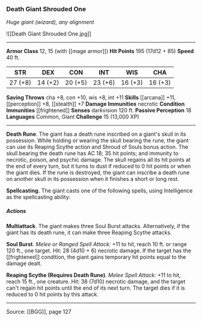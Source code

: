 ### Death Giant Shrouded One
_Huge giant (wizard), any alignment_

![[Death Giant Shrouded One.jpg]]




---

**Armor Class** 12, 15 (with [[mage armor]])
**Hit Points** 195 (17d12 + 85)
**Speed** 40 ft.

| STR     | DEX     | CON     | INT     | WIS     | CHA     |
|---------|---------|---------|---------|---------|---------|
| 27 (+8) | 14 (+2) | 20 (+5) | 23 (+6) | 16 (+3) | 16 (+3) |

**Saving Throws** cha +8, con +10, wis +8, int +11
**Skills** [[arcana]] +11, [[perception]] +8, [[stealth]] +7
**Damage Immunities** necrotic
**Condition Immunities** [[frightened]]
**Senses** darkvision 120 ft.
**Passive Perception** 18
**Languages** Common, Giant
**Challenge** 15 (13,000 XP)

---

**Death Rune**. The giant has a death rune inscribed on a giant's skull in its possession. While holding or wearing the skull bearing the rune, the giant can use its Reaping Scythe action and Shroud of Souls bonus action. The skull bearing the death rune has AC 18; 35 hit points; and immunity to necrotic, poison, and psychic damage. The skull regains all its hit points at the end of every turn, but it turns to dust if reduced to 0 hit points or when the giant dies. If the rune is destroyed, the giant can inscribe a death rune on another skull in its possession when it finishes a short or long rest.

**Spellcasting.** The giant casts one of the following spells, using Intelligence as the spellcasting ability:

##### Actions
**Multiattack**. The giant makes three Soul Burst attacks. Alternatively, if the giant has its death rune, it can make three Reaping Scythe attacks.

**Soul Burst**. _Melee or Ranged Spell Attack:_ +11 to hit, reach 10 ft. or range 120 ft., one target. Hit: 28 (4d10 + 6) necrotic damage. If the target has the [[frightened]] condition, the giant gains temporary hit points equal to the damage dealt.

**Reaping Scythe (Requires Death Rune)**. _Melee Spell Attack:_ +11 to hit, reach 15 ft., one creature. Hit: 38 (7d10) necrotic damage, and the target can't regain hit points until the end of its next turn. The target dies if it is reduced to 0 hit points by this attack.


---

Source: [[BGG]], page 127